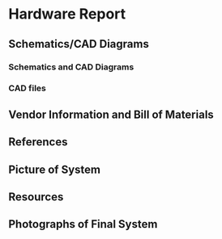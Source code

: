 # Hardware Report
## Schematics/CAD Diagrams
### Schematics and CAD Diagrams
### CAD files
## Vendor Information and Bill of Materials
## References
## Picture of System
## Resources
## Photographs of Final System
